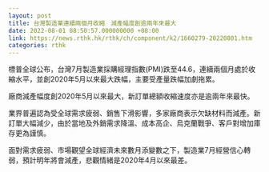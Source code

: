```yaml
---
layout: post
title: 台灣製造業連續兩個月收縮　減產幅度創逾兩年來最大
date: 2022-08-01 08:50:57.000000000 +08:00
link: https://news.rthk.hk/rthk/ch/component/k2/1660279-20220801.htm
categories: rthk
---
```


標普全球公布，台灣7月製造業採購經理指數(PMI)跌至44.6，連續兩個月處於收縮水平，並創2020年5月以來最大跌幅，主要受產量跌幅加劇拖累。

廠商減產幅度創2020年5月以來最大，新訂單總額收縮速度亦是逾兩年來最快。

業界普遍認為受全球需求疲弱、銷售下滑影響，多家廠商表示欠缺材料而減產。新訂單大幅減少，由於當地及外銷需求降溫、成本高企、烏克蘭戰爭、客戶對增加庫存更為謹慎。

面對需求疲弱、市場觀望全球經濟未來數月添變數之下，製造業7月經營信心轉弱，預計明年將會減產，悲觀情緒是2020年4月以來最差。
